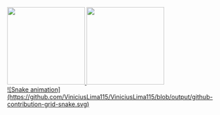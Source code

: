 <div>
<a href="https://github.com/ViniciusLima115">
<img loading="lazy" height="180em" src="https://github-readme-stats.vercel.app/api/top-langs/?username=ViniciusLima115&layout=compact&langs_count=7&theme=dracula"/>
<img loading="lazy" height="180em" src="https://github-readme-stats.vercel.app/api?username=ViniciusLima115&show_icons=true&theme=dracula&include_all_commits=true&count_private=true"/>
</div>
![Snake animation](https://github.com/ViniciusLima115/ViniciusLima115/blob/output/github-contribution-grid-snake.svg)
